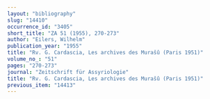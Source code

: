 ```yaml
---
layout: "bibliography"
slug: "14410"
occurrence_id: "3405"
short_title: "ZA 51 (1955), 270-273"
author: "Eilers, Wilhelm"
publication_year: "1955"
title: "Rv. G. Cardascia, Les archives des Murašû (Paris 1951)"
volume_no_: "51"
pages: "270-273"
journal: "Zeitschrift für Assyriologie"
title: "Rv. G. Cardascia, Les archives des Murašû (Paris 1951)"
previous_item: "14413"
---
```

